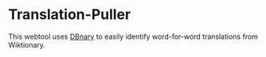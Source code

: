 # Translation-Puller
This webtool uses [DBnary](http://kaiko.getalp.org/about-dbnary/) to easily identify word-for-word translations from Wiktionary.

